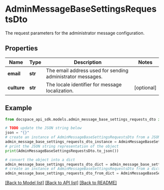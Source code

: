 # AdminMessageBaseSettingsRequestsDto
The request parameters for the administrator message configuration.

## Properties

Name | Type | Description | Notes
------------ | ------------- | ------------- | -------------
**email** | **str** | The email address used for sending administrator messages. | 
**culture** | **str** | The locale identifier for message localization. | [optional] 

## Example

```python
from docspace_api_sdk.models.admin_message_base_settings_requests_dto import AdminMessageBaseSettingsRequestsDto

# TODO update the JSON string below
json = "{}"
# create an instance of AdminMessageBaseSettingsRequestsDto from a JSON string
admin_message_base_settings_requests_dto_instance = AdminMessageBaseSettingsRequestsDto.from_json(json)
# print the JSON string representation of the object
print(AdminMessageBaseSettingsRequestsDto.to_json())

# convert the object into a dict
admin_message_base_settings_requests_dto_dict = admin_message_base_settings_requests_dto_instance.to_dict()
# create an instance of AdminMessageBaseSettingsRequestsDto from a dict
admin_message_base_settings_requests_dto_from_dict = AdminMessageBaseSettingsRequestsDto.from_dict(admin_message_base_settings_requests_dto_dict)
```
[[Back to Model list]](../README.md#documentation-for-models) [[Back to API list]](../README.md#documentation-for-api-endpoints) [[Back to README]](../README.md)


